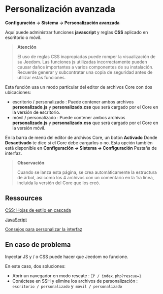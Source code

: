 # Personalización avanzada
**Configuración → Sistema → Personalización avanzada**

Aquí puede administrar funciones **javascript** y reglas **CSS** aplicado en escritorio o móvil.

> **Atención**
>
> El uso de reglas CSS inapropiadas puede romper la visualización de su Jeedom. Las funciones js utilizadas incorrectamente pueden causar daños importantes a varios componentes de su instalación. Recuerde generar y subcontratar una copia de seguridad antes de utilizar estas funciones.

Esta función usa un modo particular del editor de archivos Core con dos ubicaciones:

- escritorio / personalizado : Puede contener ambos archivos **personalizado.js** y **personalizado.css** que será cargado por el Core en la versión de escritorio.
- móvil / personalizado : Puede contener ambos archivos **personalizado.js** y **personalizado.css** que será cargado por el Core en la versión móvil.

En la barra de menú del editor de archivos Core, un botón **Activado** Donde **Desactivado** te dice si el Core debe cargarlos o no. Esta opción también está disponible en **Configuración → Sistema → Configuración** Pestaña de interfaz.

> **Observación**
>
> Cuando se lanza esta página, se crea automáticamente la estructura de árbol, así como los 4 archivos con un comentario en la 1ra línea, incluida la versión del Core que los creó.

## Ressources

[CSS: Hojas de estilo en cascada](https://developer.mozilla.org/en-US/docs/Web/CSS)

[JavaScript](https://developer.mozilla.org/en-US/docs/Web/JavaScript)

[Consejos para personalizar la interfaz](https://kiboost.github.io/jeedom_docs/jeedomV4Tips/Interface/)

## En caso de problema

Inyectar JS y / o CSS puede hacer que Jeedom no funcione.

En este caso, dos soluciones:

- Abrir un navegador en modo rescate : `IP / index.php?rescue=1`
- Conéctese en SSH y elimine los archivos de personalización : `escritorio / personalizado` y` móvil / personalizado`

